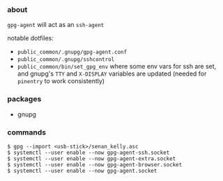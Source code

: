 ### about

`gpg-agent` will act as an `ssh-agent`

notable dotfiles:

- `public_common/.gnupg/gpg-agent.conf`
- `public_common/.gnupg/sshcontrol`
- `public_common/bin/set_gpg_env` where some env vars for ssh are set, and gnupg's `TTY` and `X-DISPLAY` variables are updated (needed for `pinentry` to work consistently)

### packages

- gnupg

### commands

    $ gpg --import <usb-stick>/senan_kelly.asc
    $ systemctl --user enable --now gpg-agent-ssh.socket
    $ systemctl --user enable --now gpg-agent-extra.socket
    $ systemctl --user enable --now gpg-agent-browser.socket
    $ systemctl --user enable --now gpg-agent.socket
